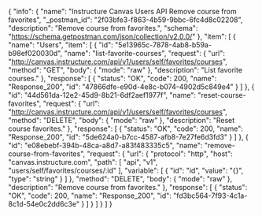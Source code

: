 {
  "info": {
    "name": "Instructure Canvas Users API Remove course from favorites",
    "_postman_id": "2f03bfe3-f863-4b59-9bbc-6fc4d8c02208",
    "description": "Remove course from favorites.",
    "schema": "https://schema.getpostman.com/json/collection/v2.0.0/"
  },
  "item": [
    {
      "name": "Users",
      "item": [
        {
          "id": "5e13965c-7878-4ab8-b59a-b98ef020030d",
          "name": "list-favorite-courses",
          "request": {
            "url": "http://canvas.instructure.com/api/v1/users/self/favorites/courses",
            "method": "GET",
            "body": {
              "mode": "raw"
            },
            "description": "List favorite courses."
          },
          "response": [
            {
              "status": "OK",
              "code": 200,
              "name": "Response_200",
              "id": "47866dfe-e90d-4e8c-b074-4902d5c849e4"
            }
          ]
        },
        {
          "id": "44d561da-12e2-45d9-8b21-6df2aef1977f",
          "name": "reset-course-favorites",
          "request": {
            "url": "http://canvas.instructure.com/api/v1/users/self/favorites/courses",
            "method": "DELETE",
            "body": {
              "mode": "raw"
            },
            "description": "Reset course favorites."
          },
          "response": [
            {
              "status": "OK",
              "code": 200,
              "name": "Response_200",
              "id": "5de624a0-b7cc-4587-afb8-7e27fe6d3fd3"
            }
          ]
        },
        {
          "id": "e08ebebf-394b-48ca-a8d7-a83f483335c5",
          "name": "remove-course-from-favorites",
          "request": {
            "url": {
              "protocol": "http",
              "host": "canvas.instructure.com",
              "path": [
                "api",
                "v1",
                "users/self/favorites/courses/:id"
              ],
              "variable": [
                {
                  "id": "id",
                  "value": "{}",
                  "type": "string"
                }
              ]
            },
            "method": "DELETE",
            "body": {
              "mode": "raw"
            },
            "description": "Remove course from favorites."
          },
          "response": [
            {
              "status": "OK",
              "code": 200,
              "name": "Response_200",
              "id": "fd3bc564-7f93-4c1a-8c1d-54e0c2dd6c3e"
            }
          ]
        }
      ]
    }
  ]
}